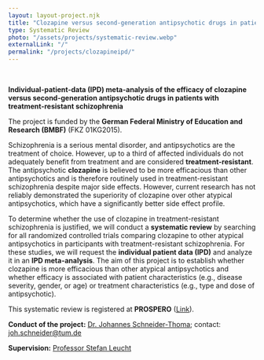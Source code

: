 ```yaml
---
layout: layout-project.njk
title: "Clozapine versus second-generation antipsychotic drugs in patients with treatment-resistant schizophrenia"
type: Systematic Review
photo: "/assets/projects/systematic-review.webp"
externalLink: "/"
permalink: "/projects/clozapineipd/"
---
```


<br>

**Individual-patient-data (IPD) meta-analysis of the efficacy of clozapine versus second-generation antipsychotic drugs in patients with treatment-resistant schizophrenia**

The project is funded by the **German Federal Ministry of Education and Research (BMBF)** (FKZ 01KG2015).

Schizophrenia is a serious mental disorder, and antipsychotics are the treatment of choice. However, up to a third of affected individuals do not adequately benefit from treatment and are considered **treatment-resistant**. The antipsychotic **clozapine** is believed to be more efficacious than other antipsychotics and is therefore routinely used in treatment-resistant schizophrenia despite major side effects. However, current research has not reliably demonstrated the superiority of clozapine over other atypical antipsychotics, which have a significantly better side effect profile.

To determine whether the use of clozapine in treatment-resistant schizophrenia is justified, we will conduct a **systematic review** by searching for all randomized controlled trials comparing clozapine to other atypical antipsychotics in participants with treatment-resistant schizophrenia. For these studies, we will request the **individual patient data (IPD)** and analyze it in an **IPD meta-analysis**. The aim of this project is to establish whether clozapine is more efficacious than other atypical antipsychotics and whether efficacy is associated with patient characteristics (e.g., disease severity, gender, or age) or treatment characteristics (e.g., type and dose of antipsychotic).

This systematic review is registered at **PROSPERO** ([Link](https://www.crd.york.ac.uk/prospero/)).

**Conduct of the project:** [Dr. Johannes Schneider-Thoma](/team/johannes-schneider-thoma/); contact: [joh.schneider@tum.de](mailto:joh.schneider@tum.de)

**Supervision:** [Professor Stefan Leucht](/team/prof-stefan-leucht/)
